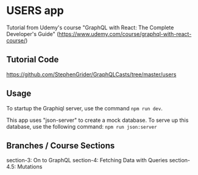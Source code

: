 # USERS app
Tutorial from Udemy's course "GraphQL with React: The Complete Developer's Guide" (https://www.udemy.com/course/graphql-with-react-course/)

## Tutorial Code
https://github.com/StephenGrider/GraphQLCasts/tree/master/users

## Usage
To startup the Graphiql server, use the command `npm run dev`.

This app uses "json-server" to create a mock database. 
To serve up this database, use the following command: `npm run json:server`

## Branches / Course Sections
section-3: On to GraphQL
section-4: Fetching Data with Queries
section-4.5: Mutations
